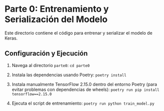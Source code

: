 # Parte 0: Entrenamiento y Serialización del Modelo

Este directorio contiene el código para entrenar y serializar el modelo de Keras.

## Configuración y Ejecución

1. Navega al directorio `parte0`:
   `cd parte0`
2. Instala las dependencias usando Poetry:
   `poetry install`

4. Instala manualmente TensorFlow 2.15.0 dentro del entorno Poetry (para evitar problemas con dependencias de wheels):
   `poetry run pip install tensorflow==2.15.0`
   
4. Ejecuta el script de entrenamiento:
   `poetry run python train_model.py`